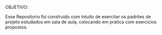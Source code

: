 OBJETIVO:

Esse Repositorio foi construido com intuito de exercitar os padrões de projeto estudados em sala de aula, colocando em pratica com exercicios propostos.



